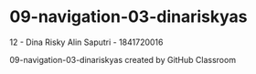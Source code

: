 # 09-navigation-03-dinariskyas

12 - Dina Risky Alin Saputri - 1841720016

09-navigation-03-dinariskyas created by GitHub Classroom
